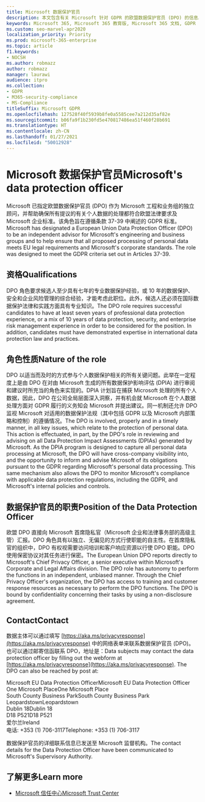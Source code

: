 ```yaml
---
title: Microsoft 数据保护官员
description: 本文包含有关 Microsoft 针对 GDPR 的欧盟数据保护官员 (DPO) 的信息。
keywords: Microsoft 365, Microsoft 365 教育版, Microsoft 365 文档, GDPR
ms.custom: seo-marvel-apr2020
localization_priority: Priority
ms.prod: microsoft-365-enterprise
ms.topic: article
f1.keywords:
- NOCSH
ms.author: robmazz
author: robmazz
manager: laurawi
audience: itpro
ms.collection:
- GDPR
- M365-security-compliance
- MS-Compliance
titleSuffix: Microsoft GDPR
ms.openlocfilehash: 127528f40f5939b8fe0a5585cee7a212d35af82e
ms.sourcegitcommit: b06fa9f1b230fd5e470817486ea51f460f28b691
ms.translationtype: HT
ms.contentlocale: zh-CN
ms.lasthandoff: 01/27/2021
ms.locfileid: "50012928"
---
```

# <a name="microsofts-data-protection-officer"></a><span data-ttu-id="da68a-104">Microsoft 数据保护官员</span><span class="sxs-lookup"><span data-stu-id="da68a-104">Microsoft's data protection officer</span></span>

<span data-ttu-id="da68a-p101">Microsoft 已指定欧盟数据保护官员 (DPO) 作为 Microsoft 工程和业务组的独立顾问，并帮助确保所有提议的有关个人数据的处理都符合欧盟法律要求及 Microsoft 企业标准。该角色旨在遵循条款 37-39 中阐述的 GDPR 标准。</span><span class="sxs-lookup"><span data-stu-id="da68a-p101">Microsoft has designated a European Union Data Protection Officer (DPO) to be an independent advisor for Microsoft's engineering and business groups and to help ensure that all proposed processing of personal data meets EU legal requirements and Microsoft's corporate standards. The role was designed to meet the GDPR criteria set out in Articles 37-39.</span></span>

## <a name="qualifications"></a><span data-ttu-id="da68a-107">资格</span><span class="sxs-lookup"><span data-stu-id="da68a-107">Qualifications</span></span>

<span data-ttu-id="da68a-p102">DPO 角色要求候选人至少具有七年的专业数据保护经验，或 10 年的数据保护、安全和企业风险管理的综合经验，才能考虑此职位。此外，候选人还必须在国际数据保护法律和实践方面具有专业知识。</span><span class="sxs-lookup"><span data-stu-id="da68a-p102">The DPO role requires successful candidates to have at least seven years of professional data protection experience, or a mix of 10 years of data protection, security, and enterprise risk management experience in order to be considered for the position. In addition, candidates must have demonstrated expertise in international data protection law and practices.</span></span> 

## <a name="nature-of-the-role"></a><span data-ttu-id="da68a-110">角色性质</span><span class="sxs-lookup"><span data-stu-id="da68a-110">Nature of the role</span></span>

<span data-ttu-id="da68a-p103">DPO 以适当而及时的方式参与个人数据保护相关的所有关键问题。此举在一定程度上是由 DPO 在对由 Microsoft 生成的所有数据保护影响评估 (DPIA) 进行审阅和建议时所充当的角色来实现的。DPIA 计划旨在捕获 Microsoft 处理的所有个人数据，因此，DPO 在公司全局层面深入洞察，并有机会就 Microsoft 在个人数据处理方面对 GDPR 履行的义务知会 Microsoft 并提出建议。同一机制还允许 DPO 监视 Microsoft 对适用的数据保护法规（其中包括 GDPR 以及 Microsoft 内部策略和控制）的遵循情况。</span><span class="sxs-lookup"><span data-stu-id="da68a-p103">The DPO is involved, properly and in a timely manner, in all key issues, which relate to the protection of personal data. This action is effectuated, in part, by the DPO's role in reviewing and advising on all Data Protection Impact Assessments (DPIAs) generated by Microsoft. As the DPIA program is designed to capture all personal data processing at Microsoft, the DPO will have cross-company visibility into, and the opportunity to inform and advise Microsoft of its obligations pursuant to the GDPR regarding Microsoft's personal data processing. This same mechanism also allows the DPO to monitor Microsoft's compliance with applicable data protection regulations, including the GDPR, and Microsoft's internal policies and controls.</span></span> 

## <a name="position-of-the-data-protection-officer"></a><span data-ttu-id="da68a-115">数据保护官员的职责</span><span class="sxs-lookup"><span data-stu-id="da68a-115">Position of the Data Protection Officer</span></span>

<span data-ttu-id="da68a-p104">欧盟 DPO 直接向 Microsoft 首席隐私官（Microsoft 企业和法律事务部的高级主管）汇报。DPO 角色具有以独立、无偏见的方式行使职能的自主性。在首席隐私官的组织中，DPO 有权视需要访问培训和客户响应资源以行使 DPO 职能。DPO 使用保密协议对其任务进行保密。</span><span class="sxs-lookup"><span data-stu-id="da68a-p104">The European Union DPO reports directly to Microsoft's Chief Privacy Officer, a senior executive within Microsoft's Corporate and Legal Affairs division.  The DPO role has autonomy to perform the functions in an independent, unbiased manner. Through the Chief Privacy Officer's organization, the DPO has access to training and customer response resources as necessary to perform the DPO functions. The DPO is bound by confidentiality concerning their tasks by using a non-disclosure agreement.</span></span>  

## <a name="contact"></a><span data-ttu-id="da68a-120">Contact</span><span class="sxs-lookup"><span data-stu-id="da68a-120">Contact</span></span>

<span data-ttu-id="da68a-p105">数据主体可以通过填写 [https://aka.ms/privacyresponse](https://aka.ms/privacyresponse) 中的网络表单来联系数据保护官员 (DPO)。也可以通过邮寄信函联系 DPO，地址是：</span><span class="sxs-lookup"><span data-stu-id="da68a-p105">Data subjects may contact the data protection officer by filling out the webform at [https://aka.ms/privacyresponse](https://aka.ms/privacyresponse). The DPO can also be reached by post at:</span></span>

<span data-ttu-id="da68a-123">Microsoft EU Data Protection Officer</span><span class="sxs-lookup"><span data-stu-id="da68a-123">Microsoft EU Data Protection Officer</span></span><br>
<span data-ttu-id="da68a-124">One Microsoft Place</span><span class="sxs-lookup"><span data-stu-id="da68a-124">One Microsoft Place</span></span><br>
<span data-ttu-id="da68a-125">South County Business Park</span><span class="sxs-lookup"><span data-stu-id="da68a-125">South County Business Park</span></span><br>
<span data-ttu-id="da68a-126">Leopardstown</span><span class="sxs-lookup"><span data-stu-id="da68a-126">Leopardstown</span></span><br>
<span data-ttu-id="da68a-127">Dublin 18</span><span class="sxs-lookup"><span data-stu-id="da68a-127">Dublin 18</span></span><br>
<span data-ttu-id="da68a-128">D18 P521</span><span class="sxs-lookup"><span data-stu-id="da68a-128">D18 P521</span></span><br>
<span data-ttu-id="da68a-129">爱尔兰</span><span class="sxs-lookup"><span data-stu-id="da68a-129">Ireland</span></span><br>
<span data-ttu-id="da68a-130">电话: +353 (1) 706-3117</span><span class="sxs-lookup"><span data-stu-id="da68a-130">Telephone: +353 (1) 706-3117</span></span><br>

<span data-ttu-id="da68a-131">数据保护官员的详细联系信息已发送至 Microsoft 监督机构。</span><span class="sxs-lookup"><span data-stu-id="da68a-131">The contact details for the Data Protection Officer have been communicated to Microsoft's Supervisory Authority.</span></span>

## <a name="learn-more"></a><span data-ttu-id="da68a-132">了解更多</span><span class="sxs-lookup"><span data-stu-id="da68a-132">Learn more</span></span>

- [<span data-ttu-id="da68a-133">Microsoft 信任中心</span><span class="sxs-lookup"><span data-stu-id="da68a-133">Microsoft Trust Center</span></span>](https://www.microsoft.com/trust-center/privacy/gdpr-overview)
